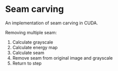 # Seam carving

An implementation of seam carving in CUDA.

Removing multiple seam:

1. Calculate grayscale
2. Calculate energy map
3. Calculate seam 
4. Remove seam from original image and grayscale 
5. Return to step 

